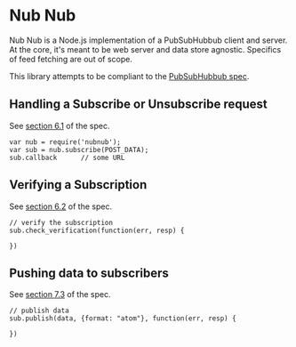 # Nub Nub

Nub Nub is a Node.js implementation of a PubSubHubbub client and server.  At 
the core, it's meant to be web server and data store agnostic.  Specifics of
feed fetching are out of scope.

This library attempts to be compliant to the [PubSubHubbub spec][spec].

[spec]: http://pubsubhubbub.googlecode.com/svn/trunk/pubsubhubbub-core-0.3.html

## Handling a Subscribe or Unsubscribe request

See [section 6.1][6.1] of the spec.

    var nub = require('nubnub');
    var sub = nub.subscribe(POST_DATA);
    sub.callback      // some URL

## Verifying a Subscription

See [section 6.2][6.2] of the spec.

    // verify the subscription
    sub.check_verification(function(err, resp) {

    })

## Pushing data to subscribers

See [section 7.3][7.3] of the spec.

    // publish data 
    sub.publish(data, {format: "atom"}, function(err, resp) {
      
    })

[6.1]: http://pubsubhubbub.googlecode.com/svn/trunk/pubsubhubbub-core-0.3.html#rfc.section.6.1
[6.2]: http://pubsubhubbub.googlecode.com/svn/trunk/pubsubhubbub-core-0.3.html#rfc.section.6.2
[7.3]: http://pubsubhubbub.googlecode.com/svn/trunk/pubsubhubbub-core-0.3.html#rfc.section.7.3